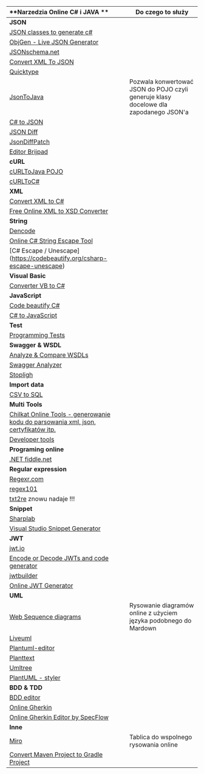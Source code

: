 | **Narzedzia Online C\# i JAVA **                             | Do czego to służy                                            |
| :----------------------------------------------------------- | ------------------------------------------------------------ |
| **JSON**                                                     |                                                              |
| [JSON classes to generate c\#](https://github.com/bladefist/JsonUtils) |                                                              |
| [ObjGen - Live JSON Generator](http://www.objgen.com/json)   |                                                              |
| [JSONschema.net](https://jsonschema.net/)                    |                                                              |
| [Convert XML To JSON](https://www.convertjson.com/xml-to-json.htm) |                                                              |
| [Quicktype](https://app.quicktype.io/)                       |                                                              |
| [JsonToJava](http://www.jsonschema2pojo.org/)                | Pozwala konwertować JSON do POJO czyli generuje klasy docelowe dla zapodanego JSON'a |
| [C# to JSON](https://csharp2json.io/)                        |                                                              |
| [JSON Diff](http://jsondiff.com/)                            |                                                              |
| [JsonDiffPatch](https://benjamine.github.io/jsondiffpatch/demo/index.html) |                                                              |
| [Editor Brijpad](https://techbrij.com/brijpad/#json)         |                                                              |
| **cURL**                                                     |                                                              |
| [cURLToJava POJO](https://fivesmallq.github.io/curl-to-java/) |                                                              |
| [cURLToC#](https://curl.olsh.me/)                            |                                                              |
| **XML**                                                      |                                                              |
| [Convert XML to C\#](https://xmltocsharp.azurewebsites.net/) |                                                              |
| [Free Online XML to XSD Converter](https://www.liquid-technologies.com/online-xml-to-xsd-converter) |                                                              |
| **String**                                                   |                                                              |
| [Dencode](https://dencode.com/string/camel-case)             |                                                              |
| [Online C\# String Escape Tool](http://easyonlineconverter.com/converters/dot-net-string-escape.html) |  
|[C# Escape / Unescape] (https://codebeautify.org/csharp-escape-unescape)                                          |               |
| **Visual Basic**                                             |                                                              |
| [Converter VB to C\#](http://converter.telerik.com/)         |                                                              |
| **JavaScript**                                               |                                                              |
| [Code beautify C\#](https://codebeautify.org/csharpviewer#)  |                                                              |
| [C\# to JavaScript](https://deck.net/)                       |                                                              |
| **Test**                                                     |                                                              |
| [Programming Tests](https://www.testdome.com/tests)          |                                                              |
| **Swagger & WSDL**                                           |                                                              |
| [Analyze & Compare WSDLs](https://www.wsdl-analyzer.com/)    |                                                              |
| [Swagger Analyzer](https://www.swagger-analyzer.com/ui/)     |                                                              |
| [Stopligh](https://stoplight.io/)                            |                                                              |
| **Import data**                                              |                                                              |
| [CSV to SQL](http://convertcsv.com/csv-to-sql.htm)           |                                                              |
| **Multi Tools**                                              |                                                              |
| [Chilkat Online Tools - generowanie kodu do parsowania xml, json, certyfikatów itp.](https://tools.chilkat.io/) |                                                              |
| [Developer tools](https://extendsclass.com/)                 |                                                              |
| **Programing online**                                        |                                                              |
| [.NET fiddle.net](https://dotnetfiddle.net/)                 |                                                              |
| **Regular expression**                                       |                                                              |
| [Regexr.com](https://regexr.com/)                            |                                                              |
| [regex101](https://regex101.com/)                            |                                                              |
| [txt2re](http://txt2re.com/) znowu nadaje !!!                |                                                              |
| **Snippet**                                                  |                                                              |
| [Sharplab](https://sharplab.io/)                             |                                                              |
| [Visual Studio Snippet Generator](http://tools.unitycoder.com/VisualStudioSnippetsGenerator/) |                                                              |
| **JWT**                                                      |                                                              |
| [jwt.io](https://jwt.io/)                                    |                                                              |
| [Encode or Decode JWTs and code generator](https://www.jsonwebtoken.io/) |                                                              |
| [jwtbuilder](http://jwtbuilder.jamiekurtz.com/)              |                                                              |
| [Online JWT Generator](https://www.javainuse.com/jwtgenerator) |                                                              |
| **UML**                                                     |                                                              |
| [Web Sequence diagrams](https://www.websequencediagrams.com) | Rysowanie diagramów online z użyciem języka podobnego do Mardown |
| [Liveuml](https://liveuml.com/) |                                                              |
| [Plantuml-editor](https://plantuml-editor.kkeisuke.com/) |                                                              |
| [Planttext](https://www.planttext.com/) |                                                              |
| [Umltree](https://app.umltree.com/) |                                                              |
| [PlantUML - styler ](https://plantumlstyler.netlify.app/) | 
| **BDD & TDD**                                                     | |
| [BDD editor](http://www.bddeditor.com/) |                                                              |
| [Online Gherkin](https://www.assertthat.com/online-gherkin-editor) |                                                              |
| [Online Gherkin Editor by SpecFlow](https://specflow.org/gherkin-editor/) |                                                              |
| **Inne**                                                     | 
| [Miro](https://miro.com/app/dashboard/)                      | Tablica do wspolnego rysowania online                        |
| [Convert Maven Project to Gradle Project](https://sagioto.github.io/maven2gradle/) |                                                              |


